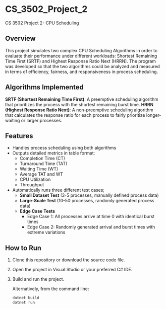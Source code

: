 # CS_3502_Project_2
CS 3502 Project 2- CPU Scheduling 

## Overview
This project simulates two complex CPU Scheduling Algorithms in order to evaluate their performance under different workloads: Shortest Remaining Time First (SRTF) and Highest Response Ratio Next (HRRN). The program was developed so that the two algorithms could be analyzed and measured in terms of efficiency, fairness, and responsiveness in process scheduling. 

## Algorithms Implemented
**SRTF (Shortest Remaining Time First)**: A preemptive scheduling algorithm that prioritizes the process with the shortest remaining burst time.
**HRRN (Highest Response Ratio Next)**: A non-preemptive scheduling algorithm that calculates the response ratio for each process to fairly prioritize longer-waiting or larger processes.

## Features
- Handles process scheduling using both algorithms
- Outputs detailed metrics in table format:
     - Completion Time (CT)
     - Turnaround Time (TAT)
     - Waiting Time (WT)
     - Average TAT and WT
     - CPU Utilization
     - Throughput
- Automatically runs three different test cases;
    - **Small Dataset Test** (3-5 processes, manually defined process data)
    - **Large-Scale Test** (10-50 processes, randomly generated process data)
    - **Edge Case Tests**
        - Edge Case 1: All processes arrive at time 0 with identical burst times
        - Edge Case 2: Randomly generated arrival and burst times with extreme variations

## How to Run
1. Clone this repository or download the source code file.
2. Open the project in Visual Studio or your preferred C# IDE.
3. Build and run the project.

   Alternatively, from the command line:
   ```bash
   dotnet build
   dotnet run
